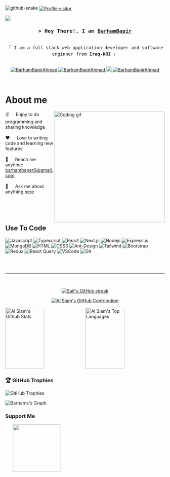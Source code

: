 
 <picture>
  <source media="(prefers-color-scheme: dark)" srcset="github-snake-dark.svg" />
  <source media="(prefers-color-scheme: light)" srcset="github-snake.svg" />
  <img alt="github-snake" src="github-snake.svg" />
</picture>

<a href="https://komarev.com/ghpvc/?username=BarhamBapirAhmad">
  <img align="center" src="https://komarev.com/ghpvc/?username=Baham-Bapir-Ahmad&label=Profile%20views&color=0e75b6&style=flat" alt="Profile visitor" />
</a>
 
<!-- Intro hjkk       -->
![](https://user-images.githubusercontent.com/18350557/176309783-0785949b-9127-417c-8b55-ab5a4333674e.gif) 

<h3 align="center">
         <samp>&gt; Hey There!, I am
                <b><a target="_blank" href="https://BarhamBapirAhmad.com">   BarhamBapir</a></b>
        </samp>
</h3>


<p align="center"> 
  <samp>
     <br>
    「 I am a full stack web application developer and software enginner  from <b>Iraq-KRI</b> 」
    <br>
    <br>
  </samp>
</p>
<p align="center">
  
 <a href="[https://linkedin.com/in/al-siam](https://github.com/BarhamBapirAhmad)" target="_blank">
  <img src="https://img.shields.io/badge/LinkedIn-0077B5?style=for-the-badge&logo=linkedin&logoColor=white" alt="BarhamBapirAhmad"/>
 </a>

<a href="https://t.me/barham8177" target="_blank">
  <img src="https://img.shields.io/badge/Telegram-0088cc?style=for-the-badge&logo=telegram&logoColor=white" alt="BarhamBapirAhmad" />
</a>
 <a href="https://twitter.com/20agha02" target="_blank">
  <img src="https://img.shields.io/badge/Twitter-1DA1F2?style=for-the-badge&logo=twitter&logoColor=white" />
 </a>
 <a href="https://instagram.com/8arhamm" target="_blank">
  <img src="https://img.shields.io/badge/Instagram-fe4164?style=for-the-badge&logo=instagram&logoColor=white" alt="BarhamBapirAhmad" />
 </a> 
  
</p>
<br />

<!-- About Section -->
 # About me
 
<p>
 <img align="right" width="350" src="/assets/programmer.gif" alt="Coding gif" />
  
 ✌️ &emsp; Enjoy to do programming and sharing knowledge <br/><br/>
 ❤️ &emsp; Love to writing code and learning new features<br/><br/>
 📧 &emsp; Reach me anytime: barhambaper6@gmail.com<br/><br/>
 💬 &emsp; Ask me about anything [here](https://github.com/BarhamBapirAhmad/BarhamBapirAhmad/issues)

</p>

<br/>
<br/>
<br/>

## Use To Code

![Javascript](https://img.shields.io/badge/Javascript-F0DB4F?style=for-the-badge&labelColor=black&logo=javascript&logoColor=F0DB4F)
![Typescript](https://img.shields.io/badge/Typescript-007acc?style=for-the-badge&labelColor=black&logo=typescript&logoColor=007acc)
![React](https://img.shields.io/badge/-React-61DBFB?style=for-the-badge&labelColor=black&logo=react&logoColor=61DBFB)
 ![Next.js](https://img.shields.io/badge/next.js-000000?style=for-the-badge&logo=nextdotjs&logoColor=white)
![Nodejs](https://img.shields.io/badge/Nodejs-3C873A?style=for-the-badge&labelColor=black&logo=node.js&logoColor=3C873A)
![Express.js](https://img.shields.io/badge/Express.js-000000?style=for-the-badge&logo=express&logoColor=white)
![MongoDB](https://img.shields.io/badge/MongoDB-4EA94B?style=for-the-badge&logo=mongodb&logoColor=white)
![HTML](https://img.shields.io/badge/HTML5-E34F26?style=for-the-badge&logo=html5&logoColor=white)
![CSS3](https://img.shields.io/badge/CSS3-1572B6?style=for-the-badge&logo=css3&logoColor=white)
 ![Ant-Design](https://img.shields.io/badge/AntDesign-0170FE?style=for-the-badge&logo=antdesign&logoColor=white)
![Tailwind](https://img.shields.io/badge/Tailwind_CSS-092749?style=for-the-badge&logo=tailwindcss&logoColor=06B6D4&labelColor=000000)
![Bootstrap](https://img.shields.io/badge/Bootstrap-563D7C?style=for-the-badge&logo=bootstrap&logoColor=white)
 ![Redux](https://img.shields.io/badge/Redux-593D88?style=for-the-badge&logo=redux&logoColor=white)
![React Query](https://img.shields.io/badge/-React_Query-FF4154?style=for-the-badge&logo=react%20query&logoColor=white)
![VSCode](https://img.shields.io/badge/Visual_Studio-0078d7?style=for-the-badge&logo=visual%20studio&logoColor=white)
![Git](https://img.shields.io/badge/Git-F05032?style=for-the-badge&logo=git&logoColor=white)

<br/>

  
<br/>
<hr/>
<br/>
 
<p align="center">
  <a href="https://github.com/BarhamBapirAhmad">
    <img src="https://github-readme-streak-stats.herokuapp.com/?user=BarhamBapirAhmad&theme=radical&border=7F3FBF&background=0D1117" alt="Saif's GitHub streak"/>
  </a>
</p>

<p align="center">
  <a href="https://github.com/BarhamBapirAhmad">
    <img src="https://github-profile-summary-cards.vercel.app/api/cards/profile-details?username=BarhamBapirAhmad&theme=radical" alt="Al Siam's GitHub Contribution"/>
  </a>
</p>

<a> 
    <a href="https://github.com/BarhamBapirAhmad"><img alt="Al Siam's Github Stats" src="https://denvercoder1-github-readme-stats.vercel.app/api?username=BarhamBapirAhmad&show_icons=true&count_private=true&theme=react&border_color=7F3FBF&bg_color=0D1117&title_color=F85D7F&icon_color=F8D866" height="192px" width="49.5%"/></a>
  <a href="https://github.com/BarhamBapirAhmad"><img alt="Al Siam's Top Languages" src="https://denvercoder1-github-readme-stats.vercel.app/api/top-langs/?username=BarhamBapirAhmad&langs_count=8&layout=compact&theme=react&border_color=7F3FBF&bg_color=0D1117&title_color=F85D7F&icon_color=F8D866" height="192px" width="49.5%"/></a>
  <br/>
</a>


### 🏆 GitHub Trophies
![GitHub Trophies](https://github-profile-trophy.vercel.app/?username=BarhamBapirAhmad&theme=matrix&no-frame=true&no-bg=false&margin-w=15)

 
![Barhams's Graph](https://github-readme-activity-graph.vercel.app/graph?username=BarhamBapirAhmad&custom_title=Barham%20Bapir's%20GitHub%20Activity%20Graph&bg_color=0D1117&color=7F3FBF&line=7F3FBF&point=7F3FBF&area_color=FFFFFF&title_color=FFFFFF&area=true)


### Support Me

<ul style="list-style-type: none; margin: 0;">

<li style="display: inline-block; margin-right: 0.25rem;"><a href="https://www.buymeacoffee.com/barhambapir"><img src="https://cdn.buymeacoffee.com/buttons/v2/default-yellow.png" width="150"/></a></li>

</ul> 


 
